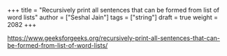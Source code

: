 +++
title = "Recursively print all sentences that can be formed from list of word lists"
author = ["Seshal Jain"]
tags = ["string"]
draft = true
weight = 2082
+++

<https://www.geeksforgeeks.org/recursively-print-all-sentences-that-can-be-formed-from-list-of-word-lists/>
